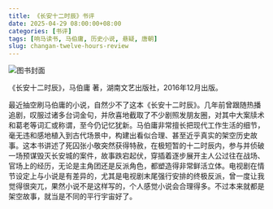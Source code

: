 ```yaml
---
title: 《长安十二时辰》书评
date: 2025-04-29 08:00:00+08:00
categories: [书评]
tags: [响马读书, 马伯庸, 历史小说, 悬疑, 唐朝]
slug: changan-twelve-hours-review
---
```


<div class="p-3 text-center">
  <img class="img-fluid" src="/images/2025/0429/book-cover.png" alt="图书封面">
</div>

《长安十二时辰》，马伯庸 著，湖南文艺出版社，2016年12月出版。

最近抽空刷马伯庸的小说，自然少不了这本《长安十二时辰》。几年前曾跟随热播追剧，叹服过诸多台词金句，并欣喜地截取了不少剧照发朋友圈，对其中大案牍术和葛老等词汇或称谓，至今仍记忆犹新。马伯庸非常擅长把现代工作生活的细节，毫无违和感地植入到古代场景中，构建出看似合理、甚至近乎真实的架空历史故事。这本书讲述了死囚张小敬突然获得特赦，在极短暂的十二时辰内，参与并侦破一场预谋毁灭长安城的案件，故事跌宕起伏，穿插着逐步展开主人公过往在战场、官场上的经历，无论是主角团还是反派角色，都塑造得非常鲜活立体。电视剧在情节设定上与小说是有差异的，尤其是电视剧末尾强行安排的终极反派，曾一度让我觉得很突兀，果然小说不是这样写的，个人感觉小说会合理得多。不过本来就都是架空故事，就当是不同的平行宇宙好了。

